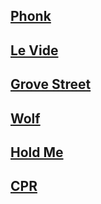 ## [Phonk](/files/phonk.mp3)
## [Le Vide](/files/le-vide.mp3)
## [Grove Street](/files/grovestreet.mp3)
## [Wolf](/files/wolf.mp3)
## [Hold Me](/files/holdme.mp3)
## [CPR](/files/cpr.weba)
